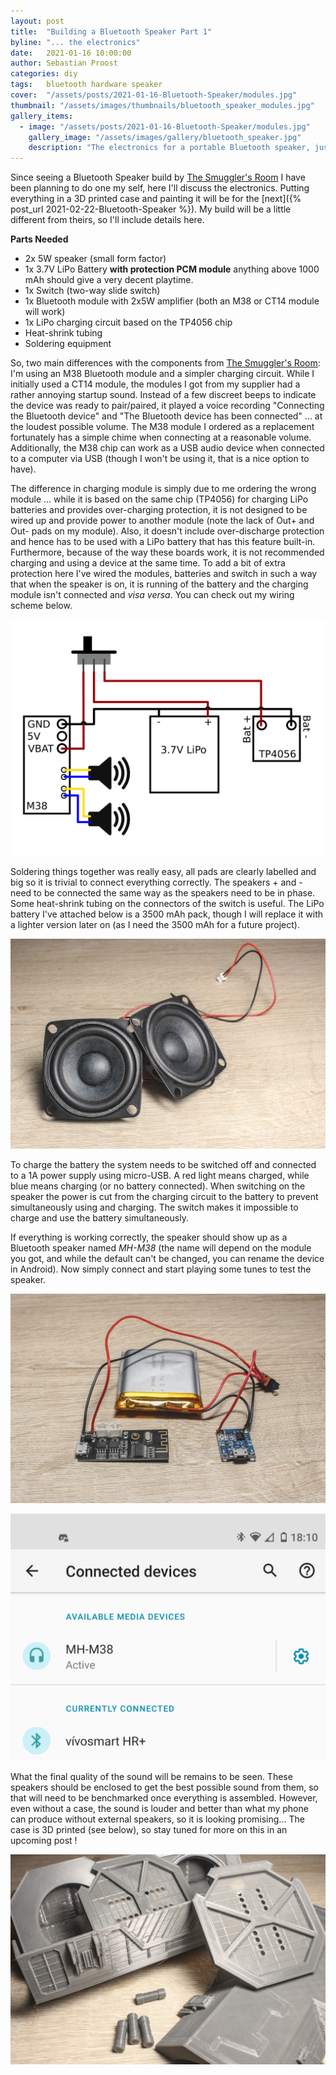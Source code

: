 ```yaml
---
layout: post
title:  "Building a Bluetooth Speaker Part 1"
byline: "... the electronics"
date:   2021-01-16 10:00:00
author: Sebastian Proost
categories: diy
tags:	bluetooth hardware speaker
cover:  "/assets/posts/2021-01-16-Bluetooth-Speaker/modules.jpg"
thumbnail: "/assets/images/thumbnails/bluetooth_speaker_modules.jpg"
gallery_items:
  - image: "/assets/posts/2021-01-16-Bluetooth-Speaker/modules.jpg"
    gallery_image: "/assets/images/gallery/bluetooth_speaker.jpg"
    description: "The electronics for a portable Bluetooth speaker, just needs a case."
---
```


Since seeing a Bluetooth Speaker build by [The Smuggler's Room] I have been planning to do one my self,
here I'll discuss the electronics. Putting everything in a 3D printed case and painting it will be for the
[next]({% post_url 2021-02-22-Bluetooth-Speaker %}). My build will be a little different from theirs, so I'll include details here.

**Parts Needed**

  * 2x 5W speaker (small form factor)
  * 1x 3.7V LiPo Battery **with protection PCM module** anything above 1000 mAh should give a very decent playtime.
  * 1x Switch (two-way slide switch)
  * 1x Bluetooth module with 2x5W amplifier (both an M38 or CT14 module will work)
  * 1x LiPo charging circuit based on the TP4056 chip
  * Heat-shrink tubing
  * Soldering equipment

So, two main differences with the components from [The Smuggler's Room]: I'm using an M38 Bluetooth module
and a simpler charging circuit. While I initially used a CT14 module, the modules I got from my supplier had
a rather annoying startup sound. Instead of a few discreet beeps to indicate the device was ready to pair/paired, it played
a voice recording "Connecting the Bluetooth device" and "The Bluetooth device has been connected" ... at the
loudest possible volume. The M38 module I ordered as a replacement fortunately has a simple chime when connecting at a reasonable volume. 
Additionally, the M38 chip can work as a USB audio device when connected to a computer via USB (though I won't be using 
it, that is a nice option to have). 

The difference in charging module is simply due to me ordering the wrong module ... while it is 
based on the same chip (TP4056) for charging LiPo batteries and provides over-charging protection, it is not designed to be wired up
and provide power to another module (note the lack of Out+ and Out- pads on my module). Also, it doesn't include
over-discharge protection and hence has to be used with a LiPo battery that has this feature built-in. 
Furthermore, because of the way these boards work, it is not recommended charging and using a device at the same time. 
To add a bit of extra protection here I've wired the modules, batteries and switch in such a way that when the speaker 
is on, it is running of the battery and the charging module isn't connected and *visa versa*. You can check out my 
wiring scheme below.

![How to connect all parts](/assets/posts/2021-01-16-Bluetooth-Speaker/circuit.png)

Soldering things together was really easy, all pads are clearly labelled and big so it is trivial to connect everything
correctly. The speakers + and - need to be connected the same way as the speakers need to be in phase. Some heat-shrink
tubing on the connectors of the switch is useful. The LiPo battery I've attached below is a 3500 mAh pack, though I will 
replace it with a lighter version later on (as I need the 3500 mAh for a future project).

![Speakers with connectors soldered to them, make sure to connect them the same way to ensure they are in phase](/assets/posts/2021-01-16-Bluetooth-Speaker/speakers.jpg)

To charge the battery the system needs to be switched off and connected to a 1A power supply using micro-USB. A red
light means charged, while blue means charging (or no battery connected). When switching on the speaker the power is
cut from the charging circuit to the battery to prevent simultaneously using and charging. The switch makes it impossible
to charge and use the battery simultaneously.

If everything is working correctly, the speaker should show up as a Bluetooth speaker named *MH-M38* (the name will 
depend on the module you got, and while the default can't be changed, you can rename the device in Android). Now simply 
connect and start playing some tunes to test the speaker.

![The two modules, switch and LiPo battery soldered together](/assets/posts/2021-01-16-Bluetooth-Speaker/modules.jpg)

![Once switched on it shows up as MH-M38 in the list of Bluetooth devices](/assets/posts/2021-01-16-Bluetooth-Speaker/connected.png)

What the final quality of the sound will be remains to be seen. These speakers should be enclosed to get the best
possible sound from them, so that will need to be benchmarked once everything is assembled. However, even without
a case, the sound is louder and better than what my phone can produce without external speakers, so it is looking 
promising... The case is 3D printed (see below), so stay tuned for more on this in an upcoming post !

![3D Printed case right off the build plate, still a lot of sanding to do ...](/assets/posts/2021-01-16-Bluetooth-Speaker/case.jpg)

[The Smuggler's Room]: https://www.youtube.com/watch?v=2wUlkyUbZ-I
